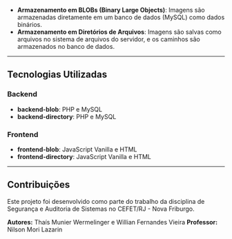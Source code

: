 -   **Armazenamento em BLOBs (Binary Large Objects)**: Imagens são armazenadas diretamente em um banco de dados (MySQL) como dados binários.
-   **Armazenamento em Diretórios de Arquivos**: Imagens são salvas como arquivos no sistema de arquivos do servidor, e os caminhos são armazenados no banco de dados.

---

## Tecnologias Utilizadas

### Backend

-   **backend-blob**: PHP e MySQL
-   **backend-directory**: PHP e MySQL

### Frontend

-   **frontend-blob**: JavaScript Vanilla e HTML
-   **frontend-directory**: JavaScript Vanilla e HTML

---

## Contribuições

Este projeto foi desenvolvido como parte do trabalho da disciplina de Segurança e Auditoria de Sistemas no CEFET/RJ - Nova Friburgo.

**Autores:** Thaís Munier Wermelinger e Willian Fernandes Vieira
**Professor:** Nilson Mori Lazarin
